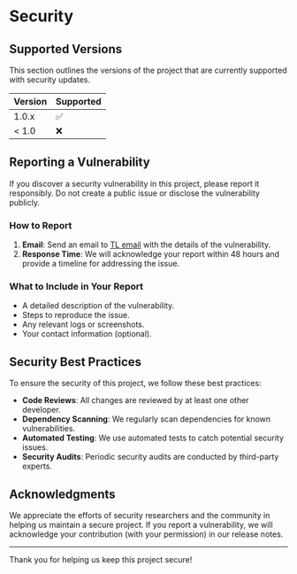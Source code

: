 # Security
## Supported Versions

This section outlines the versions of the project that are currently supported with security updates.

| Version | Supported          |
| ------- | ------------------ |
| 1.0.x   | :white_check_mark: |
| < 1.0   | :x:                |

## Reporting a Vulnerability

If you discover a security vulnerability in this project, please report it responsibly. Do not create a public issue or disclose the vulnerability publicly.

### How to Report

1. **Email**: Send an email to [TL email](reda.elkate@esi.ac.ma) with the details of the vulnerability.
2. **Response Time**: We will acknowledge your report within 48 hours and provide a timeline for addressing the issue.


### What to Include in Your Report

- A detailed description of the vulnerability.
- Steps to reproduce the issue.
- Any relevant logs or screenshots.
- Your contact information (optional).

## Security Best Practices

To ensure the security of this project, we follow these best practices:

- **Code Reviews**: All changes are reviewed by at least one other developer.
- **Dependency Scanning**: We regularly scan dependencies for known vulnerabilities.
- **Automated Testing**: We use automated tests to catch potential security issues.
- **Security Audits**: Periodic security audits are conducted by third-party experts.

## Acknowledgments

We appreciate the efforts of security researchers and the community in helping us maintain a secure project. If you report a vulnerability, we will acknowledge your contribution (with your permission) in our release notes.

---

Thank you for helping us keep this project secure!
